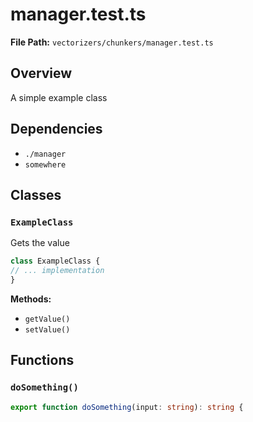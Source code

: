 # manager.test.ts

**File Path:** `vectorizers/chunkers/manager.test.ts`

## Overview

A simple example class

## Dependencies

- `./manager`
- `somewhere`

## Classes

### `ExampleClass`

Gets the value

```typescript
class ExampleClass {
// ... implementation
}
```

**Methods:**

- `getValue()`
- `setValue()`

## Functions

### `doSomething()`

```typescript
export function doSomething(input: string): string {
```

